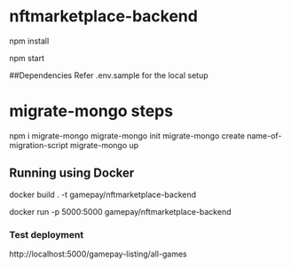 # nftmarketplace-backend

npm install

npm start

##Dependencies
Refer .env.sample for the local setup

# migrate-mongo steps

npm i migrate-mongo
migrate-mongo init
migrate-mongo create name-of-migration-script
migrate-mongo up


## Running using Docker

docker build . -t gamepay/nftmarketplace-backend 

docker run -p 5000:5000 gamepay/nftmarketplace-backend

### Test deployment 

http://localhost:5000/gamepay-listing/all-games
